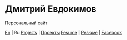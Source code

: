 # Дмитрий Евдокимов

Персональный сайт

[En](/en "English language (по-английски)") | Ru
[Projects](/en/projects) | [Проекты](/ru/projects)
[Resume](/en/resume)     | [Резюме](/ru/resume)
                         | [Facebook](https://www.facebook.com/dmitrii.evdokimov)
